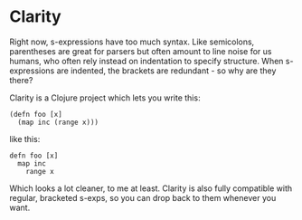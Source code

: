 # Clarity

Right now, s-expressions have too much syntax. Like semicolons, parentheses are great for parsers but often amount to line noise for us humans, who often rely instead on indentation to specify structure. When s-expressions are indented, the brackets are redundant - so why are they there?

Clarity is a Clojure project which lets you write this:

    (defn foo [x]
      (map inc (range x)))

like this:

    defn foo [x]
      map inc
        range x

  Which looks a lot cleaner, to me at least. Clarity is also fully compatible with regular, bracketed s-exps, so you can drop back to them whenever you want.